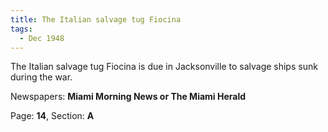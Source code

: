 ```yaml
---  
title: The Italian salvage tug Fiocina  
tags:  
  - Dec 1948  
---  
```

  
The Italian salvage tug Fiocina is due in Jacksonville to salvage ships sunk during the war.  
  
Newspapers: **Miami Morning News or The Miami Herald**  
  
Page: **14**, Section: **A** 
